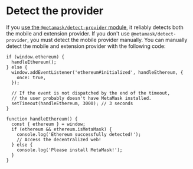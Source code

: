 # Detect the provider

If you [use the `@metamask/detect-provider` module](https://docs.metamask.io/wallet/get-started/detect-metamask/#use-metamaskdetect-provider), it reliably detects both the mobile and extension provider. If you don't use `@metamask/detect-provider`, you must detect the mobile provider manually. You can manually detect the mobile and extension provider with the following code:

```
if (window.ethereum) {
  handleEthereum();
} else {
  window.addEventListener('ethereum#initialized', handleEthereum, {
    once: true,
  });

  // If the event is not dispatched by the end of the timeout,
  // the user probably doesn't have MetaMask installed.
  setTimeout(handleEthereum, 3000); // 3 seconds
}

function handleEthereum() {
  const { ethereum } = window;
  if (ethereum && ethereum.isMetaMask) {
    console.log('Ethereum successfully detected!');
    // Access the decentralized web!
  } else {
    console.log('Please install MetaMask!');
  }
}




```
